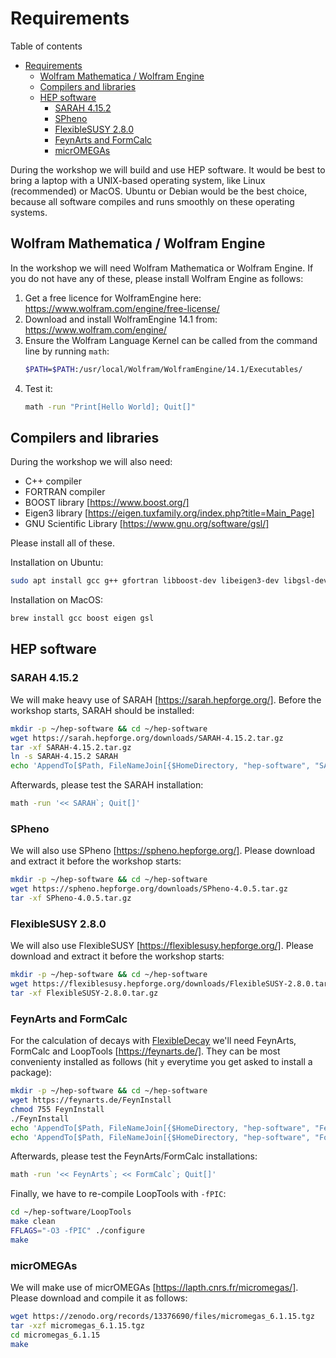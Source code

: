 # Requirements

Table of contents

- [Requirements](#requirements)
   * [Wolfram Mathematica / Wolfram Engine](#wolfram-mathematica-wolfram-engine)
   * [Compilers and libraries](#compilers-and-libraries)
   * [HEP software](#hep-software)
      + [SARAH 4.15.2](#sarah-4152)
      + [SPheno](#spheno)
      + [FlexibleSUSY 2.8.0](#flexiblesusy-280)
      + [FeynArts and FormCalc](#feynarts-and-formcalc)
      + [micrOMEGAs](#micromegas)

During the workshop we will build and use HEP software.  It would be
best to bring a laptop with a UNIX-based operating system, like Linux
(recommended) or MacOS. Ubuntu or Debian would be the best choice,
because all software compiles and runs smoothly on these operating
systems.

## Wolfram Mathematica / Wolfram Engine

In the workshop we will need Wolfram Mathematica or Wolfram Engine.
If you do not have any of these, please install Wolfram Engine as
follows:

1. Get a free licence for WolframEngine here:
   https://www.wolfram.com/engine/free-license/
2. Download and install WolframEngine 14.1 from:
   https://www.wolfram.com/engine/
3. Ensure the Wolfram Language Kernel can be called from the command line by running `math`:
   ~~~.sh
   $PATH=$PATH:/usr/local/Wolfram/WolframEngine/14.1/Executables/
   ~~~
4. Test it:
   ~~~.sh
   math -run "Print[Hello World]; Quit[]"
   ~~~

## Compilers and libraries

During the workshop we will also need:

* C++ compiler
* FORTRAN compiler
* BOOST library [https://www.boost.org/]
* Eigen3 library [https://eigen.tuxfamily.org/index.php?title=Main_Page]
* GNU Scientific Library [https://www.gnu.org/software/gsl/]

Please install all of these.

Installation on Ubuntu:
~~~.sh
sudo apt install gcc g++ gfortran libboost-dev libeigen3-dev libgsl-dev dpkg-dev
~~~
Installation on MacOS:
~~~.sh
brew install gcc boost eigen gsl
~~~

## HEP software

### SARAH 4.15.2

We will make heavy use of SARAH [https://sarah.hepforge.org/]. Before
the workshop starts, SARAH should be installed:
~~~.sh
mkdir -p ~/hep-software && cd ~/hep-software
wget https://sarah.hepforge.org/downloads/SARAH-4.15.2.tar.gz
tar -xf SARAH-4.15.2.tar.gz
ln -s SARAH-4.15.2 SARAH
echo 'AppendTo[$Path, FileNameJoin[{$HomeDirectory, "hep-software", "SARAH"}]];' >> ~/.WolframEngine/Kernel/init.m
~~~
Afterwards, please test the SARAH installation:
~~~.sh
math -run '<< SARAH`; Quit[]'
~~~

### SPheno

We will also use SPheno [https://spheno.hepforge.org/]. Please
download and extract it before the workshop starts:

~~~.sh
mkdir -p ~/hep-software && cd ~/hep-software
wget https://spheno.hepforge.org/downloads/SPheno-4.0.5.tar.gz
tar -xf SPheno-4.0.5.tar.gz
~~~

### FlexibleSUSY 2.8.0

We will also use FlexibleSUSY [https://flexiblesusy.hepforge.org/]. Please
download and extract it before the workshop starts:
~~~.sh
mkdir -p ~/hep-software && cd ~/hep-software
wget https://flexiblesusy.hepforge.org/downloads/FlexibleSUSY-2.8.0.tar.gz
tar -xf FlexibleSUSY-2.8.0.tar.gz
~~~

### FeynArts and FormCalc

For the calculation of decays with
[FlexibleDecay](https://arxiv.org/pdf/2106.05038) we'll need FeynArts,
FormCalc and LoopTools [https://feynarts.de/]. They can be most
convenienty installed as follows (hit `y` everytime you get asked to
install a package):
~~~.sh
mkdir -p ~/hep-software && cd ~/hep-software
wget https://feynarts.de/FeynInstall
chmod 755 FeynInstall
./FeynInstall
echo 'AppendTo[$Path, FileNameJoin[{$HomeDirectory, "hep-software", "FeynArts"}]];' >> ~/.WolframEngine/Kernel/init.m
echo 'AppendTo[$Path, FileNameJoin[{$HomeDirectory, "hep-software", "FormCalc"}]];' >> ~/.WolframEngine/Kernel/init.m
~~~
Afterwards, please test the FeynArts/FormCalc installations:
~~~.sh
math -run '<< FeynArts`; << FormCalc`; Quit[]'
~~~
Finally, we have to re-compile LoopTools with `-fPIC`:
~~~.sh
cd ~/hep-software/LoopTools
make clean
FFLAGS="-O3 -fPIC" ./configure
make
~~~

### micrOMEGAs

We will make use of micrOMEGAs [https://lapth.cnrs.fr/micromegas/].
Please download and compile it as follows:
~~~.sh
wget https://zenodo.org/records/13376690/files/micromegas_6.1.15.tgz
tar -xzf micromegas_6.1.15.tgz
cd micromegas_6.1.15
make
~~~
